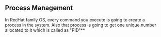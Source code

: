 ## Process Management 


In RedHat family OS, every command you execute is going to create a process in the system. Also that process is going to get one unique number allocated to it which is called as "PID"**